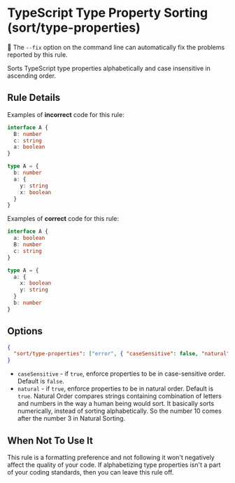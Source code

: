 # TypeScript Type Property Sorting (sort/type-properties)

🔧 The `--fix` option on the command line can automatically fix the problems
reported by this rule.

Sorts TypeScript type properties alphabetically and case insensitive in
ascending order.

## Rule Details

Examples of **incorrect** code for this rule:

```ts
interface A {
  B: number
  c: string
  a: boolean
}

type A = {
  b: number
  a: {
    y: string
    x: boolean
  }
}
```

Examples of **correct** code for this rule:

```ts
interface A {
  a: boolean
  B: number
  c: string
}

type A = {
  a: {
    x: boolean
    y: string
  }
  b: number
}
```

## Options

```json
{
  "sort/type-properties": ["error", { "caseSensitive": false, "natural": true }]
}
```

- `caseSensitive` - if `true`, enforce properties to be in case-sensitive order.
  Default is `false`.
- `natural` - if `true`, enforce properties to be in natural order. Default is
  `true`. Natural Order compares strings containing combination of letters and
  numbers in the way a human being would sort. It basically sorts numerically,
  instead of sorting alphabetically. So the number 10 comes after the number 3
  in Natural Sorting.

## When Not To Use It

This rule is a formatting preference and not following it won't negatively
affect the quality of your code. If alphabetizing type properties isn't a part
of your coding standards, then you can leave this rule off.
